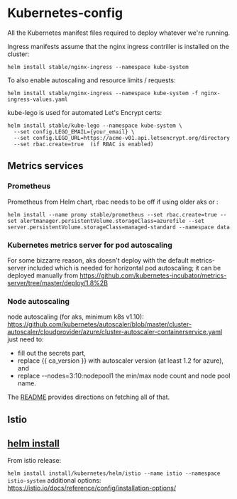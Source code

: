 # Kubernetes-config
All the Kubernetes manifest files required to deploy whatever we're running.

Ingress manifests assume that the nginx ingress contriller is installed on the cluster:
```
helm install stable/nginx-ingress --namespace kube-system
```
To also enable autoscaling and resource limits / requests:
```
helm install stable/nginx-ingress --namespace kube-system -f nginx-ingress-values.yaml
```



kube-lego is used for automated Let's Encrypt certs:
```
helm install stable/kube-lego --namespace kube-system \
  --set config.LEGO_EMAIL={your_email} \
  --set config.LEGO_URL=https://acme-v01.api.letsencrypt.org/directory
  --set rbac.create=true  (if RBAC is enabled)
```

## Metrics services

### Prometheus

Prometheus from Helm chart, rbac needs to be off if using older aks or :
```
helm install --name promy stable/prometheus --set rbac.create=true --set alertmanager.persistentVolume.storageClass=azurefile --set server.persistentVolume.storageClass=managed-standard --namespace data
```

### Kubernetes metrics server for pod autoscaling
For some bizzarre reason, aks doesn't deploy with the default metrics-server included which is needed for horizontal pod autoscaling; it can be deployed manually from https://github.com/kubernetes-incubator/metrics-server/tree/master/deploy/1.8%2B

### Node autoscaling
node autoscaling (for aks, minimum k8s v1.10): https://github.com/kubernetes/autoscaler/blob/master/cluster-autoscaler/cloudprovider/azure/cluster-autoscaler-containerservice.yaml  just need to: 
 * fill out the secrets part, 
 * replace {{ ca_version }} with autoscaler version (at least 1.2 for azure), and 
 * replace --nodes=3:10:nodepool1 the min/max node count and node pool name.
 
The [README](https://github.com/kubernetes/autoscaler/blob/master/cluster-autoscaler/cloudprovider/azure/README.md) provides directions on fetching all of that.


## Istio

## [helm install](https://istio.io/docs/setup/kubernetes/helm-install/)
From istio release:

```helm install install/kubernetes/helm/istio --name istio --namespace istio-system```
additional options: https://istio.io/docs/reference/config/installation-options/
